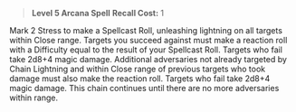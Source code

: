 > **Level 5 Arcana Spell**
> **Recall Cost:** 1

Mark 2 Stress to make a Spellcast Roll, unleashing lightning on all targets within Close range. Targets you succeed against must make a reaction roll with a Difficulty equal to the result of your Spellcast Roll. Targets who fail take 2d8+4 magic damage. Additional adversaries not already targeted by Chain Lightning and within Close range of previous targets who took damage must also make the reaction roll. Targets who fail take 2d8+4 magic damage. This chain continues until there are no more adversaries within range.
